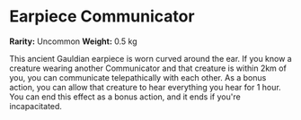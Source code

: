 # Earpiece Communicator

**Rarity:** Uncommon
**Weight:** 0.5 kg

This ancient Gauldian earpiece is worn curved around the ear. If you know a creature wearing another Communicator and that creature is within 2km of you, you can communicate telepathically with each other. As a bonus action, you can allow that creature to hear everything you hear for 1 hour. You can end this effect as a bonus action, and it ends if you're incapacitated.